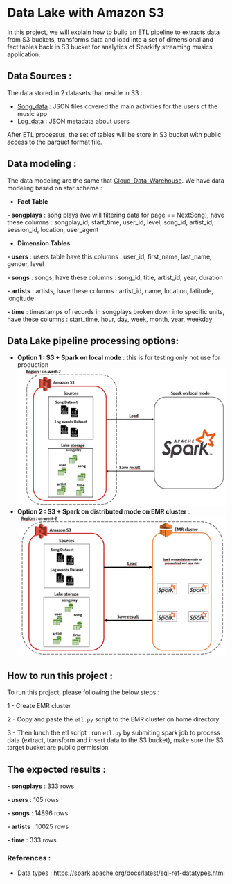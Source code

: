 # Data Lake with Amazon S3
In this project, we will explain how to build an ETL pipeline to extracts data from S3 buckets, transforms data and load into a set of dimensional and fact tables back in S3 bucket for analytics of Sparkify streaming musics application.

## Data Sources :
The data stored in 2 datasets that reside in S3 :
- [Song_data](s3://udacity-dend/song_data) : JSON files covered the main activities for the users of the music app
- [Log_data](s3://udacity-dend/log_data) : JSON metadata about users

After ETL processus, the set of tables will be store in S3 bucket with public access to the parquet format file.

## Data modeling :
The data modeling are the same that [Cloud_Data_Warehouse](https://github.com/Iaddiop/Cloud_Data_Warehouse/blob/master/README.md). We have data modeling based on star schema :
- **Fact Table**

**- songplays** : song plays (we will filtering data for page == NextSong), have these columns :
songplay_id, start_time, user_id, level, song_id, artist_id, session_id, location, user_agent

- **Dimension Tables**

**- users** : users table have this columns : user_id, first_name, last_name, gender, level

**- songs** : songs, have these columns : song_id, title, artist_id, year, duration

**- artists** : artists, have these columns : artist_id, name, location, latitude, longitude

**- time** : timestamps of records in songplays broken down into specific units, have these columns : start_time, hour, day, week, month, year, weekday

## Data Lake pipeline processing options:
- **Option 1 : S3 + Spark on local mode** : this is for testing only not use for production
![image info](./Diagram1.png)
- **Option 2 : S3 + Spark on distributed mode on EMR cluster** :
![image info](./Diagram.png)

## How to run this project :
To run this project, please following the below steps :

1 - Create EMR cluster

2 - Copy and paste the `etl.py` script to the EMR cluster on home directory

3 - Then lunch the etl script : run `etl.py` by submiting spark job to process data (extract, transform and insert data to the S3 bucket), make sure the S3 target bucket are public permission

## The expected results :

**- songplays** : 333 rows

**- users** : 105 rows

**- songs** : 14896 rows

**- artists** : 10025 rows

**- time** : 333 rows

### References :
- Data types : https://spark.apache.org/docs/latest/sql-ref-datatypes.html
